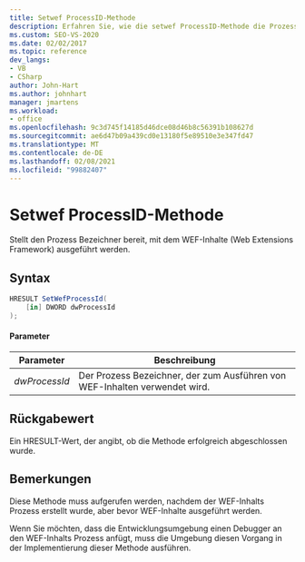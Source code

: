 ```yaml
---
title: Setwef ProcessID-Methode
description: Erfahren Sie, wie die setwef ProcessID-Methode die Prozess-ID bereitstellt, mit der WEF-Inhalte (Web Extensions Framework) ausgeführt werden.
ms.custom: SEO-VS-2020
ms.date: 02/02/2017
ms.topic: reference
dev_langs:
- VB
- CSharp
author: John-Hart
ms.author: johnhart
manager: jmartens
ms.workload:
- office
ms.openlocfilehash: 9c3d745f14185d46dce08d46b8c56391b108627d
ms.sourcegitcommit: ae6d47b09a439cd0e13180f5e89510e3e347fd47
ms.translationtype: MT
ms.contentlocale: de-DE
ms.lasthandoff: 02/08/2021
ms.locfileid: "99882407"
---
```

# <a name="setwefprocessid-method"></a>Setwef ProcessID-Methode
  Stellt den Prozess Bezeichner bereit, mit dem WEF-Inhalte (Web Extensions Framework) ausgeführt werden.

## <a name="syntax"></a>Syntax

```csharp
HRESULT SetWefProcessId(
    [in] DWORD dwProcessId
);
```

#### <a name="parameters"></a>Parameter

|Parameter|Beschreibung|
|---------------|-----------------|
|*dwProcessId*|Der Prozess Bezeichner, der zum Ausführen von WEF-Inhalten verwendet wird.|

## <a name="return-value"></a>Rückgabewert
 Ein HRESULT-Wert, der angibt, ob die Methode erfolgreich abgeschlossen wurde.

## <a name="remarks"></a>Bemerkungen
 Diese Methode muss aufgerufen werden, nachdem der WEF-Inhalts Prozess erstellt wurde, aber bevor WEF-Inhalte ausgeführt werden.

 Wenn Sie möchten, dass die Entwicklungsumgebung einen Debugger an den WEF-Inhalts Prozess anfügt, muss die Umgebung diesen Vorgang in der Implementierung dieser Methode ausführen.
